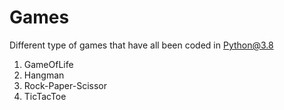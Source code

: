 # Games
Different type of games that have all been coded in Python@3.8

1. GameOfLife
2. Hangman
3. Rock-Paper-Scissor
4. TicTacToe
